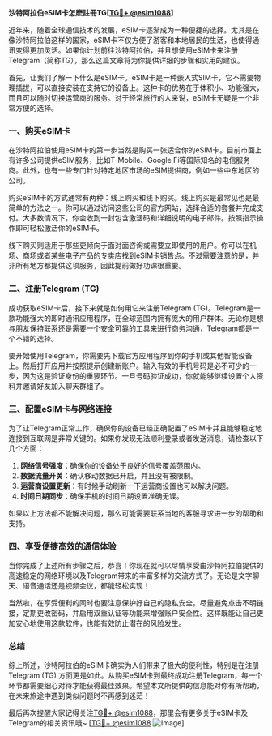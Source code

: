 **沙特阿拉伯eSIM卡怎麽註冊TG[[TG💪+ @esim1088](https://t.me/s/esim1088)]**

近年来，随着全球通信技术的发展，eSIM卡逐渐成为一种便捷的选择。尤其是在像沙特阿拉伯这样的国家，eSIM卡不仅方便了游客和本地居民的生活，也使得通讯变得更加灵活。如果你计划前往沙特阿拉伯，并且想使用eSIM卡来注册Telegram（简称TG），那么这篇文章将为你提供详细的步骤和实用的建议。

首先，让我们了解一下什么是eSIM卡。eSIM卡是一种嵌入式SIM卡，它不需要物理插拔，可以直接安装在支持它的设备上。这种卡的优势在于体积小、功能强大，而且可以随时切换运营商的服务。对于经常旅行的人来说，eSIM卡无疑是一个非常方便的选择。

### 一、购买eSIM卡

在沙特阿拉伯使用eSIM卡的第一步当然是购买一张适合你的eSIM卡。目前市面上有许多公司提供eSIM服务，比如T-Mobile、Google Fi等国际知名的电信服务商。此外，也有一些专门针对特定地区市场的eSIM提供商，例如一些中东地区的公司。

购买eSIM卡的方式通常有两种：线上购买和线下购买。线上购买是最常见也是最简单的方法之一。你可以通过访问这些公司的官方网站，选择合适的套餐并完成支付。大多数情况下，你会收到一封包含激活码和详细说明的电子邮件。按照指示操作即可轻松激活你的eSIM卡。

线下购买则适用于那些更倾向于面对面咨询或需要立即使用的用户。你可以在机场、商场或者某些电子产品的专卖店找到eSIM卡销售点。不过需要注意的是，并非所有地方都提供这项服务，因此提前做好功课很重要。

### 二、注册Telegram (TG)

成功获取eSIM卡后，接下来就是如何用它来注册Telegram (TG)。Telegram是一款功能强大的即时通讯应用程序，在全球范围内拥有庞大的用户群体。无论你是想与朋友保持联系还是需要一个安全可靠的工具来进行商务沟通，Telegram都是一个不错的选择。

要开始使用Telegram，你需要先下载官方应用程序到你的手机或其他智能设备上。然后打开应用并按照提示创建新账户。输入有效的手机号码是必不可少的一步，因为这是验证身份的重要环节。一旦号码验证成功，你就能够继续设置个人资料并邀请好友加入聊天群组了。

### 三、配置eSIM卡与网络连接

为了让Telegram正常工作，确保你的设备已经正确配置了eSIM卡并且能够稳定地连接到互联网是非常关键的。如果你发现无法顺利登录或者发送消息，请检查以下几个方面：

1. **网络信号强度**：确保你的设备处于良好的信号覆盖范围内。
2. **数据流量开关**：确认移动数据已开启，并且没有被限制。
3. **运营商设置更新**：有时候手动刷新一下运营商设置也可以解决问题。
4. **时间日期同步**：确保手机的时间日期设置准确无误。

如果以上方法都不能解决问题，那么可能需要联系当地的客服寻求进一步的帮助和支持。

### 四、享受便捷高效的通信体验

当你完成了上述所有步骤之后，恭喜！你现在就可以尽情享受由沙特阿拉伯提供的高速稳定的网络环境以及Telegram带来的丰富多样的交流方式了。无论是文字聊天、语音通话还是视频会议，都能轻松实现！

当然啦，在享受便利的同时也要注意保护好自己的隐私安全。尽量避免点击不明链接，定期更改密码，并启用双重认证等功能来增强账户安全性。这样既能让自己更加安心地使用这款软件，也能有效防止潜在的风险发生。

### 总结

综上所述，沙特阿拉伯的eSIM卡确实为人们带来了极大的便利性，特别是在注册Telegram (TG) 方面更是如此。从购买eSIM卡到最终成功注册Telegram，每一个环节都需要细心对待才能获得最佳效果。希望本文所提供的信息能对你有所帮助，在未来旅途中遇到类似问题时不再感到迷茫！

最后再次提醒大家记得关注[TG💪+ @esim1088](https://t.me/s/esim1088)，那里会有更多关于eSIM卡及Telegram的相关资讯哦~ [[TG💪+ @esim1088](https://t.me/s/esim1088) ![Image](https://i.postimg.cc/4NQfJmqS/Snipaste-2025-05-13-00-14-12.png)]